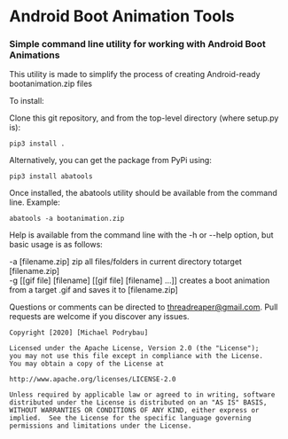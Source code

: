 # Android Boot Animation Tools

### Simple command line utility for working with Android Boot Animations
  
This utility is made to simplify the process of creating Android-ready bootanimation.zip files

To install:  
  
Clone this git repository, and from the top-level directory (where setup.py is):

	pip3 install .

Alternatively, you can get the package from PyPi using:

	pip3 install abatools

Once installed, the abatools utility should be available from the command line.  Example:

	abatools -a bootanimation.zip

Help is available from the command line with the -h or --help option, but basic usage is as follows:  
  
  -a [filename.zip]     zip all files/folders in current directory totarget [filename.zip]<br>
  -g [[gif file] [filename] [[gif file] [filename] ...]]
                        creates a boot animation from a target .gif and saves it to [filename.zip]

Questions or comments can be directed to threadreaper@gmail.com.  Pull requests are welcome if you discover any issues.

	Copyright [2020] [Michael Podrybau]

	Licensed under the Apache License, Version 2.0 (the "License");
	you may not use this file except in compliance with the License.
	You may obtain a copy of the License at

	http://www.apache.org/licenses/LICENSE-2.0

	Unless required by applicable law or agreed to in writing, software
	distributed under the License is distributed on an "AS IS" BASIS,
	WITHOUT WARRANTIES OR CONDITIONS OF ANY KIND, either express or 
	implied.  See the License for the specific language governing 
	permissions and limitations under the License.